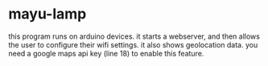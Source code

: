 # mayu-lamp

this program runs on arduino devices. it starts a webserver, and then allows the user to configure their wifi settings. it also shows geolocation data. you need a google maps api key (line 18) to enable this feature. 
